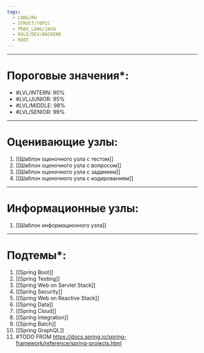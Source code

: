 ```yaml
---
tags:
  - LANG/RU
  - STRUCT/TOPIC
  - PROG_LANG/JAVA
  - ROLE/DEV/BACKEND
  - ROOT
---
```

---
# Пороговые значения*:
+ #LVL/INTERN: 90%
+ #LVL/JUNIOR: 95%
+ #LVL/MIDDLE: 98%
+ #LVL/SENIOR: 99%
---
# Оценивающие узлы:
1. [[Шаблон оценочного узла c тестом]]
2. [[Шаблон оценочного узла c вопросом]]
3. [[Шаблон оценочного узла c заданием]]
4. [[Шаблон оценочного узла c кодированием]]
---
# Информационные узлы:
1. [[Шаблон информационного узла]]
---
# Подтемы*:
1. [[Spring Boot]]
2. [[Spring Testing]]
3. [[Spring Web on Servlet Stack]]
4. [[Spring Security]]
5. [[Spring Web on Reactive Stack]]
6. [[Spring Data]]
7. [[Spring Cloud]]
8. [[Spring Integration]]
9. [[Spring Batch]]
10. [[Spring GraphQL]]
11. #TODO FROM https://docs.spring.io/spring-framework/reference/spring-projects.html